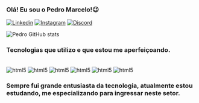 ### Olá! Eu sou o Pedro Marcelo!😉

[![Linkedin](https://img.shields.io/badge/LinkedIn-0077B5?style=for-the-badge&logo=linkedin&logoColor=white)](https://www.linkedin.com/in/pedro-marcelo-gomes-37211513b?lipi=urn%3Ali%3Apage%3Ad_flagship3_profile_view_base_contact_details%3B65diWXx6RauMhAGdTd%2F6fg%3D%3D)
[![Instagram](https://img.shields.io/badge/Instagram-E4405F?style=for-the-badge&logo=instagram&logoColor=white)](https://www.instagram.com/pedro_marcelo.gomes/)
[![Discord](https://img.shields.io/badge/Discord-7289DA?style=for-the-badge&logo=discord&logoColor=white)](https://discord.com/channels/pedro-Falkonzera#7840)

![Pedro GitHub stats](https://github-readme-stats.vercel.app/api?username=pedrocelo&show_icons=true&theme=dracula)

### Tecnologias que utilizo e que estou me aperfeiçoando.

<div style="display: inline_block"><br/>
<img align="center" alt="html5" src="https://img.shields.io/badge/HTML5-E34F26?style=for-the-badge&logo=html5&logoColor=white">
<img align="center" alt="html5" src="https://img.shields.io/badge/CSS3-1572B6?style=for-the-badge&logo=css3&logoColor=white">
<img align="center" alt="html5" src="https://img.shields.io/badge/JavaScript-F7DF1E?style=for-the-badge&logo=javascript&logoColor=black">
<img align="center" alt="html5" src="https://img.shields.io/badge/TypeScript-007ACC?style=for-the-badge&logo=typescript&logoColor=white">
<img align="center" alt="html5" src="https://img.shields.io/badge/React-20232A?style=for-the-badge&logo=react&logoColor=61DAFB">
<img align="center" alt="html5" src="https://img.shields.io/badge/Node.js-43853D?style=for-the-badge&logo=node.js&logoColor=white">

<br>

### Sempre fui grande entusiasta da tecnologia, atualmente estou estudando, me especializando para ingressar neste setor.
